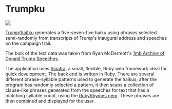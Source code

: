 # Trumpku

<img src="../data/images/fb_image.PNG" />

<a href="http://www.trumpku.net/" target="_blank">Trump(hai)ku</a> generates a five-seven-five haiku using phrases selected semi-randomly from transcripts of Trump's inaugural address and speeches on the campaign trail.

The bulk of the text data was taken from Ryan McDermott's <a target="_blank" href="https://github.com/ryanmcdermott/trump-speeches">1mb Archive of Donald Trump Speeches</a>.

The application uses <a target="_blank" href="http://www.sinatrarb.com/">Sinatra</a>, a small, flexible, Ruby web framework ideal for quick development.  The back end is written in Ruby.  There are several different phrase-syllable patterns used to generate the haikus; after the program has randomly selected a pattern, it then scans a collection of clause-like phrases generated from the speeches for text that has a matching syllable count, using the <a href="https://github.com/vshulman/RubyRhymes" target="_blank">RubyRhymes gem</a>.  These phrases are then combined and displayed for the user.
